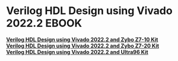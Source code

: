 # Verilog HDL Design using Vivado 2022.2 EBOOK
<a href="https://books.google.co.kr/books/about?id=xI6tEAAAQBAJ"><b>Verilog HDL Design using Vivado 2022.2 and Zybo Z7-10 Kit</b></a><br>
<a href="https://books.google.co.kr/books/about?id=bKOvEAAAQBAJ"><b>Verilog HDL Design using Vivado 2022.2 and Zybo Z7-20 Kit</b></a><br>
<a href="https://books.google.co.kr/books/about?id=EaSvEAAAQBAJ"><b>Verilog HDL Design using Vivado 2022.2 and Ultra96 Kit</b></a><br>
